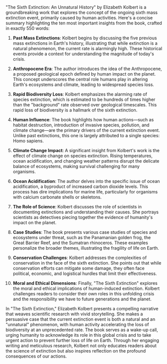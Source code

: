 "The Sixth Extinction: An Unnatural History" by Elizabeth Kolbert is a groundbreaking work that explores the concept of the ongoing sixth mass extinction event, primarily caused by human activities. Here's a concise summary highlighting the ten most important insights from the book, crafted in exactly 550 words:

1. **Past Mass Extinctions**: Kolbert begins by discussing the five previous mass extinctions in Earth's history, illustrating that while extinction is a natural phenomenon, the current rate is alarmingly high. These historical events provide a context for understanding the magnitude of today's crisis.

2. **Anthropocene Era**: The author introduces the idea of the Anthropocene, a proposed geological epoch defined by human impact on the planet. This concept underscores the central role humans play in altering Earth's ecosystems and climate, leading to widespread species loss.

3. **Rapid Biodiversity Loss**: Kolbert emphasizes the alarming rate of species extinction, which is estimated to be hundreds of times higher than the "background" rate observed over geological timescales. This rapid loss of biodiversity is a hallmark of the sixth extinction.

4. **Human Influence**: The book highlights how human actions—such as habitat destruction, introduction of invasive species, pollution, and climate change—are the primary drivers of the current extinction event. Unlike past extinctions, this one is largely attributed to a single species: Homo sapiens.

5. **Climate Change Impact**: A significant insight from Kolbert's work is the effect of climate change on species extinction. Rising temperatures, ocean acidification, and changing weather patterns disrupt the delicate balance of ecosystems, making survival challenging for many organisms.

6. **Ocean Acidification**: The author delves into the specific issue of ocean acidification, a byproduct of increased carbon dioxide levels. This process has dire implications for marine life, particularly for organisms with calcium carbonate shells or skeletons.

7. **The Role of Science**: Kolbert discusses the role of scientists in documenting extinctions and understanding their causes. She portrays scientists as detectives piecing together the evidence of humanity's impact on the planet.

8. **Case Studies**: The book presents various case studies of species and ecosystems under threat, such as the Panamanian golden frog, the Great Barrier Reef, and the Sumatran rhinoceros. These examples personalize the broader themes, illustrating the fragility of life on Earth.

9. **Conservation Challenges**: Kolbert addresses the complexities of conservation in the face of the sixth extinction. She points out that while conservation efforts can mitigate some damage, they often face political, economic, and logistical hurdles that limit their effectiveness.

10. **Moral and Ethical Dimensions**: Finally, "The Sixth Extinction" explores the moral and ethical implications of human-induced extinction. Kolbert challenges readers to consider their own roles in this unfolding crisis and the responsibility we have to future generations and the planet.

In "The Sixth Extinction," Elizabeth Kolbert presents a compelling narrative that weaves scientific research with vivid storytelling. She makes a persuasive case that the current extinction event is both a natural and an "unnatural" phenomenon, with human activity accelerating the loss of biodiversity at an unprecedented rate. The book serves as a wake-up call, urging humanity to acknowledge its role in this global crisis and to take urgent action to prevent further loss of life on Earth. Through her engaging writing and meticulous research, Kolbert not only educates readers about the science of extinction but also inspires reflection on the profound consequences of our actions.
